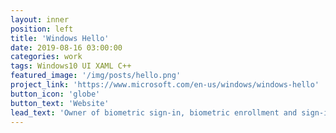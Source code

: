 ```yaml
---
layout: inner
position: left
title: 'Windows Hello'
date: 2019-08-16 03:00:00
categories: work
tags: Windows10 UI XAML C++
featured_image: '/img/posts/hello.png'
project_link: 'https://www.microsoft.com/en-us/windows/windows-hello'
button_icon: 'globe'
button_text: 'Website'
lead_text: 'Owner of biometric sign-in, biometric enrollment and sign-in settings experience across multiple windows 10 products.'
---
```


